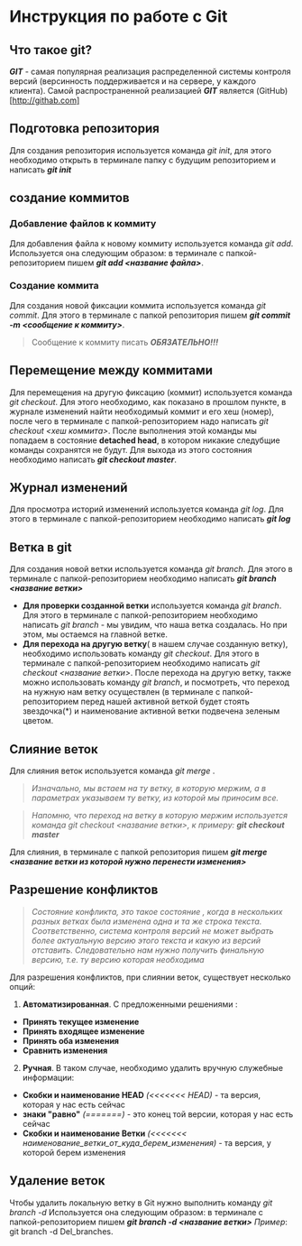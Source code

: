 # Инструкция по работе с Git

## Что такое git?
***GIT*** - самая популярная реализация распределенной системы контроля версий (версинность поддерживается и на сервере, у каждого клиента). Самой распространенной реализацией ***GIT*** является (GitHub) [http://githab.com]

## Подготовка репозитория
Для создания репозитория используется команда *git init*, для этого необходимо открыть в терминале папку с будущим репозиторием и написать **_git init_**

## создание коммитов

### Добавление файлов к коммиту
Для добавления файла к новому коммиту используется команда *git add*. Используется она следующим образом: в терминале с папкой-репозиторием пишем **_git add <название файла>_**.

### Создание коммита
Для создания новой фиксации коммита используется команда *git commit*. Для этого в терминале с папкой репозитория пишем **_git commit -m <сообщение к коммиту>_**. 
> Сообщение к коммиту писать ***ОБЯЗАТЕЛЬНО!!!***

## Перемещение между коммитами
Для перемещения на другую фиксацию (коммит) используется команда *git checkout*. Для этого необходимо, как показано в прошлом пункте, в журнале изменений найти необходимый коммит и его хеш (номер), после чего в терминале с папкой-репозиторием надо написать *git checkout <хеш коммита>*. После выполнения этой команды мы попадаем в состояние **detached head**, в котором никакие следубщие команды сохранятся не будут.  Для выхода из этого состояния необходимо написать **_git checkout master_**. 

## Журнал изменений
Для просмотра историй изменений используется команда *git log*. Для этого в терминале с папкой-репозиторием необходимо написать **_git log_**

## Ветка в git
Для создания новой ветки используется команда *git branch*. Для этого в терминале с папкой-репозиторием необходимо написать **_git branch <название ветки>_**
* **Для проверки созданной ветки** используется команда *git branch*. Для этого в терминале с папкой-репозиторием необходимо написать *git branch* - мы увидим, что наша ветка создалась. Но при этом, мы остаемся на главной ветке.
* **Для перехода на другую ветку**( в нашем случае созданную ветку), необходимо использовать команду *git checkout*. Для этого в терминале с папкой-репозиторием необходимо написать *git checkout <название ветки>*. После перехода на другую ветку, также можно использовать команду *git branch*, и посмотреть, что переход на нужную нам ветку осуществлен (в терминале с папкой-репозиторием перед нашей активной веткой будет стоять звездочка(*) и наименование активной ветки подвечена зеленым цветом.

## Слияние веток
Для слияния веток используется команда *git merge* .  
> *Изначально, мы встаем на ту ветку, в которую мержим, а в параметрах указываем ту ветку, из которой мы приносим все.*

> *Напомню, что переход на ветку в которую мержим используется команда *git checkout <название ветки>*, к примеру: **git checkout master*** 

Для слияния, в терминале с папкой репозитория пишем **_git merge <название ветки из которой нужно перенести изменения>_**

## Разрешение конфликтов
> *Состояние конфликта, это такое состояние , когда в нескольких разных ветках была изменена одна и та же строка текста. Соответственно, система контроля версий не может выбрать более актуальную версию этого текста и какую из версий отставить. Следовательно нам нужно получить финальную версию, т.е. ту версию которая необходима*

Для разрешения конфликтов, при слиянии веток, существует несколько опций:
1. **Автоматизированная**. С предложенными решениями : 
 * **Принять текущее изменение**
 * **Принять входящее изменение**
 * **Принять оба изменения**
 * **Сравнить изменения**
2. **Ручная**. В таком случае, необходимо удалить вручную служебные информации:
 * **Cкобки и наименование HEAD** *(<<<<<<< HEAD)*  - та версия, которая у нас есть сейчас
 * **знаки "равно"** *(=======)* - это конец той версии, которая у нас есть сейчас
 * **Cкобки и наименование Ветки** *(<<<<<<< наименование_ветки_от_куда_берем_изменения)* - та версия, у которой берем изменения

## Удаление веток
Чтобы удалить локальную ветку в Git нужно выполнить команду *git branch -d*
Используется она следующим образом: в терминале с папкой-репозиторием пишем **_git branch -d <название ветки>_** *Пример*: git branch -d Del_branches.